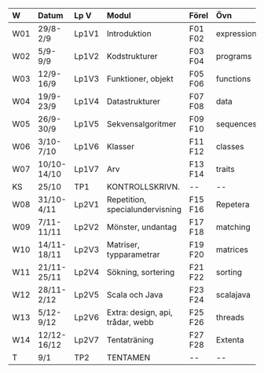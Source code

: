 | W   | Datum       | Lp V  | Modul                            | Förel   | Övn         | Lab             |
|:----|:------------|:------|:---------------------------------|:--------|:------------|:----------------|
| W01 | 29/8-2/9    | Lp1V1 | Introduktion                     | F01 F02 | expressions | kojo            |
| W02 | 5/9-9/9     | Lp1V2 | Kodstrukturer                    | F03 F04 | programs    | --              |
| W03 | 12/9-16/9   | Lp1V3 | Funktioner, objekt               | F05 F06 | functions   | blockmole       |
| W04 | 19/9-23/9   | Lp1V4 | Datastrukturer                   | F07 F08 | data        | pirates         |
| W05 | 26/9-30/9   | Lp1V5 | Sekvensalgoritmer                | F09 F10 | sequences   | shuffle         |
| W06 | 3/10-7/10   | Lp1V6 | Klasser                          | F11 F12 | classes     | turtlegraphics  |
| W07 | 10/10-14/10 | Lp1V7 | Arv                              | F13 F14 | traits      | turtlerace-team |
| KS  | 25/10       | TP1   | KONTROLLSKRIVN.                  | --      | --          | --              |
| W08 | 31/10-4/11  | Lp2V1 | Repetition, specialundervisning  | F15 F16 | Repetera    | Kom-i-kapp      |
| W09 | 7/11-11/11  | Lp2V2 | Mönster, undantag                | F17 F18 | matching    | chords-team     |
| W10 | 14/11-18/11 | Lp2V3 | Matriser, typparametrar          | F19 F20 | matrices    | maze            |
| W11 | 21/11-25/11 | Lp2V4 | Sökning, sortering               | F21 F22 | sorting     | survey          |
| W12 | 28/11-2/12  | Lp2V5 | Scala och Java                   | F23 F24 | scalajava   | lthopoly-team   |
| W13 | 5/12-9/12   | Lp2V6 | Extra: design, api, trådar, webb | F25 F26 | threads     | Projekt         |
| W14 | 12/12-16/12 | Lp2V7 | Tentaträning                     | F27 F28 | Extenta     | --              |
| T   | 9/1         | TP2   | TENTAMEN                         | --      | --          | --              |